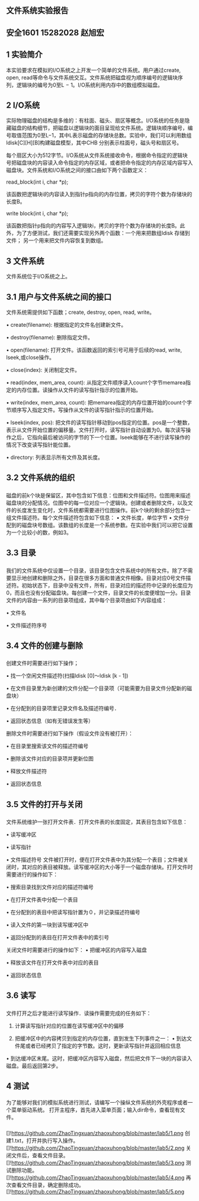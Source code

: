 文件系统实验报告
---
安全1601  15282028  赵旭宏
--
1 实验简介
--
本实验要求在模拟的I/O系统之上开发一个简单的文件系统。用户通过create, open, read等命令与文件系统交互。文件系统把磁盘视为顺序编号的逻辑块序列，逻辑块的编号为0至L − 1。I/O系统利用内存中的数组模拟磁盘。

2 I/O系统
-
实际物理磁盘的结构是多维的：有柱面、磁头、扇区等概念。I/O系统的任务是隐藏磁盘的结构细节，把磁盘以逻辑块的面目呈现给文件系统。逻辑块顺序编号，编号取值范围为0至L−1，其中L表示磁盘的存储块总数。实验中，我们可以利用数组ldisk[C][H][B]构建磁盘模型，其中CHB 分别表示柱面号，磁头号和扇区号。

每个扇区大小为512字节。I/O系统从文件系统接收命令，根据命令指定的逻辑块号把磁盘块的内容读入命令指定的内存区域，或者把命令指定的内存区域内容写入磁盘块。文件系统和I/O系统之间的接口由如下两个函数定义：

read_block(int i, char *p);

该函数把逻辑块i的内容读入到指针p指向的内存位置，拷贝的字符个数为存储块的长度B。

write block(int i, char *p);

该函数把指针p指向的内容写入逻辑块i，拷贝的字符个数为存储块的长度B。此外，为了方便测试，我们还需要实现另外两个函数：一个用来把数组ldisk 存储到文件；
另一个用来把文件内容恢复到数组。

3 文件系统
--
文件系统位于I/O系统之上。

3.1 用户与文件系统之间的接口
--
文件系统需提供如下函数；create, destroy, open, read, write。

• create(filename): 根据指定的文件名创建新文件。

• destroy(filename): 删除指定文件。

• open(filename): 打开文件。该函数返回的索引号可用于后续的read, write, lseek,或close操作。

• close(index): 关闭制定文件。

• read(index, mem_area, count): 从指定文件顺序读入count个字节memarea指定的内存位置。读操作从文件的读写指针指示的位置开始。

• write(index, mem_area, count): 把memarea指定的内存位置开始的count个字节顺序写入指定文件。写操作从文件的读写指针指示的位置开始。

• lseek(index, pos): 把文件的读写指针移动到pos指定的位置。pos是一个整数，表示从文件开始位置的偏移量。文件打开时，读写指针自动设置为0。每次读写操作之后，它指向最后被访问的字节的下一个位置。lseek能够在不进行读写操作的情况下改变读写指针能位置。

• directory: 列表显示所有文件及其长度。

3.2 文件系统的组织
--
#####
磁盘的前k个块是保留区，其中包含如下信息：位图和文件描述符。位图用来描述磁盘块的分配情况。位图中的每一位对应一个逻辑块。创建或者删除文件，以及文件的长度发生变化时，文件系统都需要进行位图操作。前k个块的剩余部分包含一组文件描述符。每个文件描述符包含如下信息：
• 文件长度，单位字节
• 文件分配到的磁盘块号数组。该数组的长度是一个系统参数。在实验中我们可以把它设置为一个比较小的数，例如3。

3.3 目录
-
#####
我们的文件系统中仅设置一个目录，该目录包含文件系统中的所有文件。除了不需要显示地创建和删除之外，目录在很多方面和普通文件相像。目录对应0号文件描述符。初始状态下，目录中没有文件，所有，目录对应的描述符中记录的长度应为0，而且也没有分配磁盘块。每创建一个文件，目录文件的长度便增加一分。目录文件的内容由一系列的目录项组成，其中每个目录项由如下内容组成：

• 文件名

• 文件描述符序号

3.4 文件的创建与删除
-
#####
创建文件时需要进行如下操作；

• 找一个空闲文件描述符(扫描ldisk [0]～ldisk [k - 1])

• 在文件目录里为新创建的文件分配一个目录项（可能需要为目录文件分配新的磁盘块）

• 在分配到的目录项里记录文件名及描述符编号．

• 返回状态信息（如有无错误发生等）

删除文件时需要进行如下操作（假设文件没有被打开）：

• 在目录里搜索该文件的描述符编号

• 删除该文件对应的目录项并更新位图

• 释放文件描述符

• 返回状态信息


3.5 文件的打开与关闭
-
#####
文件系统维护一张打开文件表．打开文件表的长度固定，其表目包含如下信息：

• 读写缓冲区

• 读写指针

• 文件描述符号
文件被打开时，便在打开文件表中为其分配一个表目；文件被关闭时，其对应的表目被释放。读写缓冲区的大小等于一个磁盘存储块。打开文件时需要进行的操作如下：

• 搜索目录找到文件对应的描述符编号

• 在打开文件表中分配一个表目

• 在分配到的表目中把读写指针置为０，并记录描述符编号

• 读入文件的第一块到读写缓冲区中

• 返回分配到的表目在打开文件表中的索引号

关闭文件时需要进行的操作如下：
• 把缓冲区的内容写入磁盘

• 释放该文件在打开文件表中对应的表目

• 返回状态信息

3.6 读写
-
#####
文件打开之后才能进行读写操作．读操作需要完成的任务如下：

1. 计算读写指针对应的位置在读写缓冲区中的偏移


2. 把缓冲区中的内容拷贝到指定的内存位置，直到发生下列事件之一：
• 到达文件尾或者已经拷贝了指定的字节数。这时，更新读写指针并返回相应信息

• 到达缓冲区末尾。这时，把缓冲区内容写入磁盘，然后把文件下一块的内容读入磁盘。最后返回第2步。

4 测试
--
####
为了能够对我们的模拟系统进行测试，请编写一个操纵文件系统的外壳程序或者一个菜单驱动系统。
打开主程序，首先进入菜单页面；输入dir命令，查看现有文件。
###
[]!https://github.com/ZhaoTingxuan/zhaoxuhong/blob/master/lab5/1.png
创建1.txt，打开并执行写入操作。
[]!https://github.com/ZhaoTingxuan/zhaoxuhong/blob/master/lab5/2.png
关闭文件后，查看文件目录。
[]!https://github.com/ZhaoTingxuan/zhaoxuhong/blob/master/lab5/3.png
测试删除功能。
[]!https://github.com/ZhaoTingxuan/zhaoxuhong/blob/master/lab5/4.png
再次查看文件目录，确定删除成功。
[]!https://github.com/ZhaoTingxuan/zhaoxuhong/blob/master/lab5/5.png

